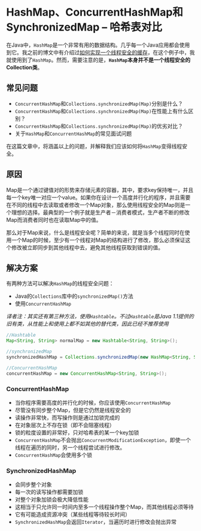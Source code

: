 HashMap、ConcurrentHashMap和SynchronizedMap – 哈希表对比
===


在Java中，`HashMap`是一个非常有用的数据结构。几乎每一个Java应用都会使用到它。我之前的博文中有介绍过[如何实现一个线程安全的缓存](http://crunchify.com/implement-simple-threadsafe-cache-using-hashmap-without-using-synchronized-collection/)，在这个例子中，我就使用到了`HashMap`。然而，需要注意的是，**`HashMap`本身并不是一个线程安全的Collection类**。

## 常见问题

*   `ConcurrentHashMap`和`Collections.synchronizedMap(Map)`分别是什么？
*   `ConcurrentHashMap`和`Collections.synchronizedMap(Map)`在性能上有什么区别？
*   `ConcurrentHashMap`和`Collections.synchronizedMap(Map)`的优劣对比？
*   关于`HashMap`和`ConcurrentHashMap`的常见面试问题

在这篇文章中，将涵盖以上的问题，并解释我们应该如何将`HashMap`变得线程安全。

## 原因

Map是一个通过键值对的形势来存储元素的容器，其中，要求key保持唯一，并且每一个key唯一对应一个value。如果你在设计一个高度并行化的程序，并且需要在不同的线程中去读取或者修改一个Map对象，那么使用线程安全的Map则是一个理想的选择。最典型的一个例子就是生产者－消费者模式，生产者不断的修改Map而消费者同时也在读取Map中的值。

那么对于Map来说，什么是线程安全呢？简单的来说，就是当多个线程同时在使用一个Map的时候，至少有一个线程对Map的结构进行了修改，那么必须保证这个修改被立即同步到其他线程中去，避免其他线程获取到错误的值。

## 解决方案

有两种方法可以解决`HashMap`的线程安全问题：

*   Java的`Collections`库中的`synchronizedMap()`方法
*   使用`ConcurrentHashMap`

_译者注：其实还有第三种方法，使用`Hashtable`。不过`Hashtable`是Java 1.1提供的旧有类，从性能上和使用上都不如其他的替代类，因此已经不推荐使用_

```java
//Hashtable
Map<String, String> normalMap = new Hashtable<String, String>();

//synchronizedMap
synchronizedHashMap = Collections.synchronizedMap(new HashMap<String, String>());

//ConcurrentHashMap
concurrentHashMap = new ConcurrentHashMap<String, String>();
```

### ConcurrentHashMap

*   当你程序需要高度的并行化的时候，你应该使用`ConcurrentHashMap`
*   尽管没有同步整个Map，但是它仍然是线程安全的
*   读操作非常快，而写操作则是通过加锁完成的
*   在对象层次上不存在锁（即不会阻塞线程）
*   锁的粒度设置的非常好，只对哈希表的某一个key加锁
*   `ConcurrentHashMap`不会抛出`ConcurrentModificationException`，即使一个线程在遍历的同时，另一个线程尝试进行修改。
*   `ConcurrentHashMap`会使用多个锁

### SynchronizedHashMap

*   会同步整个对象
*   每一次的读写操作都需要加锁
*   对整个对象加锁会极大降低性能
*   这相当于只允许同一时间内至多一个线程操作整个Map，而其他线程必须等待
*   它有可能造成资源冲突（某些线程等待较长时间）
*   `SynchronizedHashMap`会返回`Iterator`，当遍历时进行修改会抛出异常